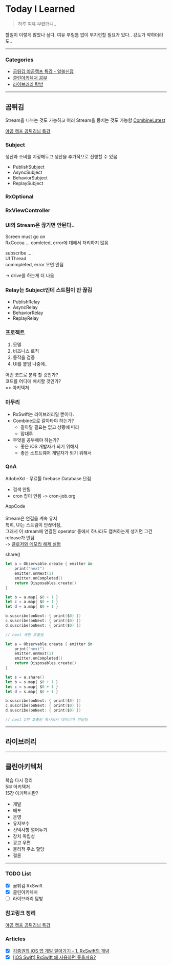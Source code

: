 # Today I Learned
> 하루 여유 부렸더니..

할일이 이렇게 많았나 싶다.
여유 부릴틈 없이 부지런할 필요가 있다.. 강도가 약하더라도..

---

### Categories
- [곰튀김 야곰캠프 특강 - 알쓸신잡](#곰튀김)
- [클린아키텍처 공부](#클린아키텍처)
- [라이브러리 탐방](#라이브러리)

---

## 곰튀김 
Stream을 나누는 것도 가능하고 여러 Stream을 뭉치는 것도 가능함
[CombineLatest](https://reactivex.io/documentation/operators/combinelatest.html)

[야곰 캠프 곰튀김님 특강](https://gomtkim.notion.site/gomtkim/RxSwift-4-MVVM-2267f11038cb4ddb8ce7141e7cccfaad)

### Subject
생산과 소비를 지정해두고
생산을 추가적으로 진행할 수 있음
* PublishSubject
* AsyncSubject
* BehaviorSubject 
* ReplaySubject

### RxOptional
### RxViewController

### UI의 Stream은 끊기면 안된다..
Screen must go on  
RxCocoa ... comleted, error에 대해서 처리하지 않음  

subscribe ....  
    UI Thread  
    commpleted, error 오면 안됨

-> drive를 하는게 더 나음

### Relay는 Subject인데 스트림이 안 끊김
* PublishRelay
* AsyncRelay
* BehaviorRelay
* ReplayRelay

### 프로젝트
1. 모델
2. 비즈니스 로직
3. 동작을 검증
4. UI를 붙임 나중에..

어떤 코드로 분류 할 것인가?  
코드를 어디에 배치할 것인가?  
=> 아키텍쳐

### 마무리
* RxSwift는 라이브러리일 뿐이다.
* Combine으로 갈아타야 하는가?
    * 갈아탈 필요는 없고 상황에 따라 
    * 맘대루
* 무엇을 공부해야 하는가?
    * 좋은 iOS 개발자가 되기 위해서
    * 좋은 소프트웨어 개발자가 되기 위해서

### QnA
AdobeXd - 무료툴
firebase Database 단점   
- 검색 안됨  
- cron 잡이 안됨 -> cron-job.org   

AppCode

#### 
Stream은 연결을 계속 유지  
특히, UI는 스트림이 안끊어짐,   
그래서 이 stream에 연결된 operator 중에서 하나라도 캡쳐하는게 생기면 그건 release가 안됨  
-> [클로저와 메모리 해제 실험](https://iamchiwon.github.io/2018/08/13/closure-mem/)

share()
```swift
let a = Observable.create { emitter in
    print("next")
    emitter.onNext(1)
    emitter.onCompleted()
    return Disposables.create()
}

let b = a.map{ $0 + 1 }
let c = a.map{ $0 + 1 }
let d = a.map{ $0 + 1 }

b.suscribe(onNext: { print($0) })
c.suscribe(onNext: { print($0) })
d.suscribe(onNext: { print($0) })

// next 세번 호출됨
```
```swift
let a = Observable.create { emitter in
    print("next")
    emitter.onNext(1)
    emitter.onCompleted()
    return Disposables.create()
}

let s = a.share()
let b = s.map{ $0 + 1 }
let c = s.map{ $0 + 1 }
let d = s.map{ $0 + 1 }

b.suscribe(onNext: { print($0) })
c.suscribe(onNext: { print($0) })
d.suscribe(onNext: { print($0) })

// next 1번 호출됨 복사되서 데이터가 전달됨
```
---

## 라이브러리

---

## 클린아키텍처
복습 다시 정리  
5부 아키텍처  
15장 아키텍처란?
* 개발
* 배포
* 운영
* 유지보수
* 선택사항 열어두기
* 장치 독립성
* 광고 우편
* 물리적 주소 할당
* 결론

---

### TODO List
- [x] 곰튀김 RxSwift
- [x] 클린아키텍처
- [ ] 라이브러리 탐방

### 참고링크 정리
[야곰 캠프 곰튀김님 특강](https://gomtkim.notion.site/gomtkim/RxSwift-4-MVVM-2267f11038cb4ddb8ce7141e7cccfaad)


### Articles
- [x] [김종권의 iOS 앱 개발 알아가기 - 1. RxSwift의 개념](https://ios-development.tistory.com/95)
- [x] [[iOS Swift] RxSwift 왜 사용하면 좋을까요?](https://medium.com/@jang.wangsu/ios-swift-rxswift-왜-사용하면-좋을까요-5c9995f47bab)